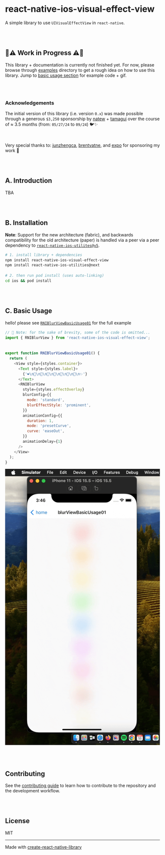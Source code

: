 # react-native-ios-visual-effect-view

A simple library to use `UIVisualEffectView` in `react-native`.

<br><br>

## 🚧⚠️  Work in Progress ⚠️🚧

This library + documentation is currently not finished yet. For now, please browse through [examples](example/src/examples) directory to get a rough idea on how to use this library. Jump to [basic usage section](#c-basic-usage) for example code + gif.

<br><br>

### Acknowledgements

The initial version of this library  (i.e. version `0.x`) was made possible through a generous `$3,250` sponsorship by [natew](https://github.com/natew) + [tamagui](https://github.com/tamagui/tamagui) over the course of ≈ 3.5 months (from: `05/27/24` to `09/24`) 🐦✨

<br>

Very special thanks to: [junzhengca](https://github.com/junzhengca), [brentvatne](https://github.com/brentvatne), and [expo](https://github.com/expo) for sponsoring my work 🥺

<br><br>

## A. Introduction

TBA

<br><br>

## B. Installation

**Note**: Support for the new architecture (fabric), and backwards compatibility for the old architecture (paper) is handled via a peer via a peer dependency to [`react-native-ios-utilites@v5`](https://github.com/dominicstop/react-native-ios-utilities).

```sh
# 1. install library + dependencies
npm install react-native-ios-visual-effect-view
npm install react-native-ios-utilities@next

# 2. then run pod install (uses auto-linking)
cd ios && pod install
```

<br><br>

## C. Basic Usage

hello! please see [`RNIBlurViewBasicUsage01`](example/src/examples/RNIBlurViewBasicUsage01.tsx) for the full example


```js
// 📝 Note: for the sake of brevity, some of the code is omitted...
import { RNIBlurView } from 'react-native-ios-visual-effect-view';


export function RNIBlurViewBasicUsage01() {
  return (
    <View style={styles.container}>
      <Text style={styles.label}>
        {'❤️\n🧡\n💛\n💚\n💙\n💜\n💖\n💃\n✨'}
      </Text>
      <RNIBlurView
        style={styles.effectOverlay}
        blurConfig={{
          mode: 'standard',
          blurEffectStyle: 'prominent',
        }}
        animationConfig={{
          duration: 1,
          mode: 'presetCurve',
          curve: 'easeOut',
        }}
        animationDelay={1}
      />
    </View>
  );
}
```

![RNIBlurViewBasicUsage01](assets/RNIBlurViewBasicUsage01.gif)

<br><br>

## Contributing

See the [contributing guide](CONTRIBUTING.md) to learn how to contribute to the repository and the development workflow.

<br><br>

## License

MIT

---

Made with [create-react-native-library](https://github.com/callstack/react-native-builder-bob)

